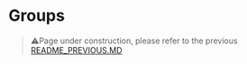 # Groups

> :warning:Page under construction, please refer to the previous [README_PREVIOUS.MD](../../README_PREVIOUS.MD)

